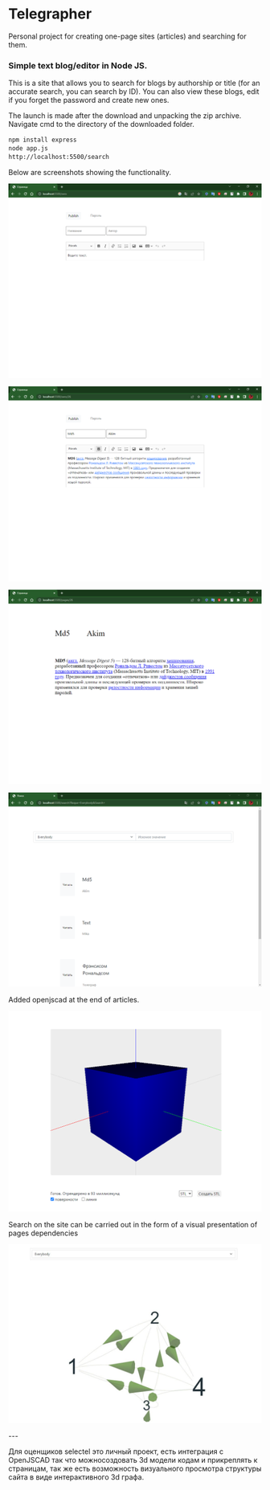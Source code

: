 # Telegrapher
Personal project for creating one-page sites (articles) and searching for them.

### Simple text blog/editor in Node JS.

This is a site that allows you to search for blogs by authorship or title (for an accurate search, you can search by ID). You can also view these blogs, edit if you forget the password and create new ones.

The launch is made after the download and unpacking the zip archive.
Navigate cmd to the directory of the downloaded folder.

```html
npm install express
node app.js
http://localhost:5500/search
```

Below are screenshots showing the functionality.

<p align="center">
  <img src="https://github.com/Mika-dot/Telegrapher/blob/main/Media/zero.PNG?raw=true" alt="ConsoleWriteImage"/>
</p>


<p align="center">
  <img src="https://github.com/Mika-dot/Telegrapher/blob/main/Media/pagesnamber1.PNG?raw=true" alt="ConsoleWriteImage"/>
</p>


<p align="center">
  <img src="https://github.com/Mika-dot/Telegrapher/blob/main/Media/pages.PNG?raw=true" alt="ConsoleWriteImage"/>
</p>


<p align="center">
  <img src="https://github.com/Mika-dot/Telegrapher/blob/main/Media/search.PNG?raw=true" alt="ConsoleWriteImage"/>
</p>

Added openjscad at the end of articles.

<p align="center">
  <img src="https://github.com/Mika-dot/Telegrapher/blob/main/Media/jscad.PNG?raw=true" alt="ConsoleWriteImage"/>
</p>

Search on the site can be carried out in the form of a visual presentation of pages dependencies

<p align="center">
  <img src="https://github.com/Mika-dot/Telegrapher/blob/main/Media/graf.JPG?raw=true" alt="ConsoleWriteImage"/>
</p>
---

Для оценщиков selectel это личный проект, есть интеграция с OpenJSCAD так что можносоздовать 3d модели кодам и прикреплять к страницам, так же есть возможность визуального просмотра структуры сайта в виде интерактивного 3d графа.
